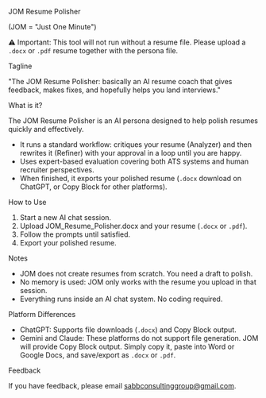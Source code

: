 JOM Resume Polisher

(JOM = "Just One Minute")

⚠️ Important: This tool will not run without a resume file. Please upload a `.docx` or `.pdf` resume together with the persona file.

Tagline

"The JOM Resume Polisher: basically an AI resume coach that gives feedback, makes fixes, and hopefully helps you land interviews."

What is it?

The JOM Resume Polisher is an AI persona designed to help polish resumes quickly and effectively. 
- It runs a standard workflow: critiques your resume (Analyzer) and then rewrites it (Refiner) with your approval in a loop until you are happy.
- Uses expert-based evaluation covering both ATS systems and human recruiter perspectives.
- When finished, it exports your polished resume (`.docx` download on ChatGPT, or Copy Block for other platforms).

How to Use

1. Start a new AI chat session. 
2. Upload JOM_Resume_Polisher.docx and your resume (`.docx` or `.pdf`). 
3. Follow the prompts until satisfied. 
4. Export your polished resume.

Notes

- JOM does not create resumes from scratch. You need a draft to polish. 
- No memory is used: JOM only works with the resume you upload in that session. 
- Everything runs inside an AI chat system. No coding required.

Platform Differences

- ChatGPT: Supports file downloads (`.docx`) and Copy Block output. 
- Gemini and Claude: These platforms do not support file generation. JOM will provide Copy Block output. Simply copy it, paste into Word or Google Docs, and save/export as `.docx` or `.pdf`.

Feedback

If you have feedback, please email sabbconsultinggroup@gmail.com.


